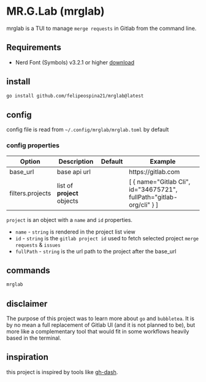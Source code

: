 # MR.G.Lab (mrglab)

mrglab is a TUI to manage `merge requests` in Gitlab from the command line.

## Requirements

- Nerd Font (Symbols) v3.2.1 or higher [ download ](https://github.com/ryanoasis/nerd-fonts/releases/download/v3.2.1/NerdFontsSymbolsOnly.zip)

## install

```bash
go install github.com/felipeospina21/mrglab@latest
```

## config

config file is read from `~/.config/mrglab/mrglab.toml` by default

### config properties

<table>
  <thead>
    <th>Option</th>
    <th>Description</th>
    <th>Default</th>
    <th>Example</th>
  </thead>
  
  <tbody>
    <tr>
      <td>base_url</td>
      <td>base api url</td>
      <td></td>
      <td>https://gitlab.com</td>
    </tr>
    <tr>
      <td>filters.projects</td>
      <td>list of <strong>project</strong> objects</td>
      <td></td>
      <td>[
        {
          name="Gitlab Cli",
          id="34675721", 
          fullPath="gitlab-org/cli"
        }
        ]
      </td>
    </tr>
  </tbody>
</table>

`project` is an object with a `name` and `id` properties.

- `name` - `string` is rendered in the project list view
- `id` - `string` is the `gitlab project id` used to fetch selected project `merge requests` & `issues`
- `fullPath` - `string` is the url path to the project after the base_url

## commands

```bash
mrglab
```

## disclaimer

The purpose of this project was to learn more about `go` and `bubbletea`. It is by no mean a full replacement of Gitlab UI (and it is not planned to be), but more like a complementary tool that would fit in some workflows heavily based in the terminal.

## inspiration

this project is inspired by tools like [gh-dash](https://github.com/dlvhdr/gh-dash).
